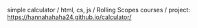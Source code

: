 simple calculator / html, cs, js / Rolling Scopes courses /
project: https://hannahahaha24.github.io/calculator/
